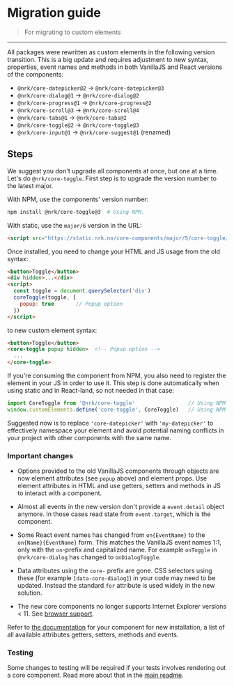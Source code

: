 # Migration guide

> For migrating to custom elements

---

All packages were rewritten as custom elements in the following version transition.
This is a big update and requires adjustment to new syntax, properties, event names and methods in both VanillaJS and
React versions of the components:


* `@nrk/core-datepicker@2` &rarr; `@nrk/core-datepicker@3`
* `@nrk/core-dialog@1` &rarr; `@nrk/core-dialog@2`
* `@nrk/core-progress@1` &rarr; `@nrk/core-progress@2`
* `@nrk/core-scroll@3` &rarr; `@nrk/core-scroll@4`
* `@nrk/core-tabs@1` &rarr; `@nrk/core-tabs@2`
* `@nrk/core-toggle@2` &rarr; `@nrk/core-toggle@3`
* `@nrk/core-input@1` &rarr; `@nrk/core-suggest@1` (renamed)


## Steps

We suggest you don't upgrade all components at once, but one at a time. Let's do
`@nrk/core-toggle`. First step is to upgrade the version number to the latest major.

With NPM, use the components' version number:

```sh
npm install @nrk/core-toggle@3  # Using NPM.
```

With static, use the `major/6` version in the URL:

```html
<script src="https://static.nrk.no/core-components/major/5/core-toggle/core-toggle.min.js"></script>  <!-- Using static -->
```

Once installed, you need to change your HTML and JS usage from the old syntax:

```html
<button>Toggle</button>
<div hidden>...</div>
<script>
  const toggle = document.querySelector('div')
  coreToggle(toggle, {
    popup: true       // Popup option
  })
</script>
```

to new custom element syntax:

```html
<button>Toggle</button>
<core-toggle popup hidden>  <!-- Popup option -->
  ...
</core-toggle>
```

If you're consuming the component from NPM, you also need to register the element in your JS in order to use it.
This step is done automatically when using static and in React-land, so not needed in that case:

```js
import CoreToggle from '@nrk/core-toggle'                 // Using NPM
window.customElements.define('core-toggle', CoreToggle)   // Using NPM
```

Suggested now is to replace `'core-datepicker'` with `'my-datepicker'` to effectively namespace your element
and avoid potential naming conflicts in your project with other components with the same name.


### Important changes

- Options provided to the old VanillaJS components through objects are now element attributes (see `popup` above) and element props. Use element attributes in HTML and use getters, setters and methods in JS to interact with a component.

- Almost all events in the new version don't provide a `event.detail` object anymore. In those cases read state from `event.target`,
which is the component.

- Some React event names has changed from `on{EventName}` to the `on{Name}{EventName}` form. This matches the VanillaJS event names 1:1,
only with the `on`-prefix and capitalized name. For example `onToggle` in `@nrk/core-dialog` has changed to `onDialogToggle`.

- Data attributes using the `core-` prefix are gone. CSS selectors using these (for example `[data-core-dialog]`)
in your code may need to be updated. Instead the standard `for` attribute is used widely in the new solution.

- The new core components no longer supports Internet Explorer versions < 11. See [browser support](?readme.md#browser-support).


Refer to [the documentation](https://static.nrk.no/core-components/latest/index.html)
for your component for new installation, a list of all available attributes getters, setters, methods and events.


### Testing

Some changes to testing will be required if your tests involves rendering out a core component.
Read more about that in the [main readme](?readme.md#testing).
